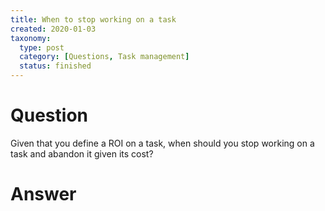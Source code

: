 ```yaml
---
title: When to stop working on a task
created: 2020-01-03
taxonomy:
  type: post
  category: [Questions, Task management]
  status: finished
---
```


# Question
Given that you define a ROI on a task, when should you stop working on a task and abandon it given its cost?

# Answer
